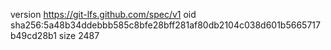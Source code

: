 version https://git-lfs.github.com/spec/v1
oid sha256:5a48b34ddebbb585c8bfe28bff281af80db2104c038d601b5665717b49cd28b1
size 2487
